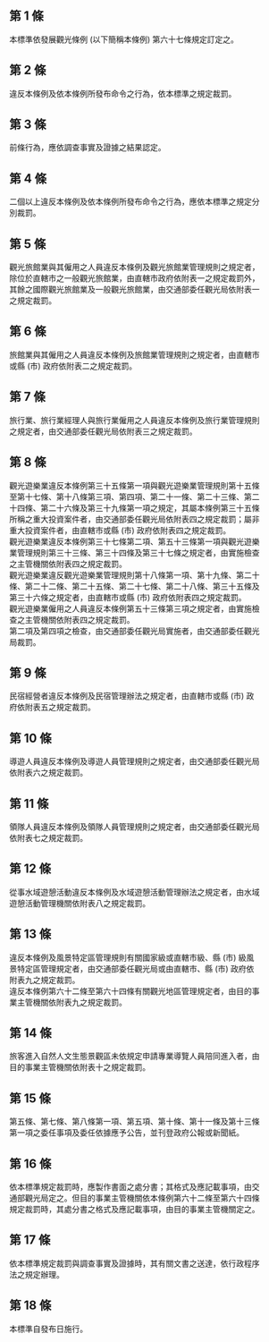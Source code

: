 第 1 條
-------
本標準依發展觀光條例 (以下簡稱本條例) 第六十七條規定訂定之。

第 2 條
-------
違反本條例及依本條例所發布命令之行為，依本標準之規定裁罰。

第 3 條
-------
前條行為，應依調查事實及證據之結果認定。

第 4 條
-------
二個以上違反本條例及依本條例所發布命令之行為，應依本標準之規定分  
別裁罰。

第 5 條
-------
觀光旅館業與其僱用之人員違反本條例及觀光旅館業管理規則之規定者，  
除位於直轄市之一般觀光旅館業，由直轄市政府依附表一之規定裁罰外，  
其餘之國際觀光旅館業及一般觀光旅館業，由交通部委任觀光局依附表一  
之規定裁罰。

第 6 條
-------
旅館業與其僱用之人員違反本條例及旅館業管理規則之規定者，由直轄市  
或縣 (市) 政府依附表二之規定裁罰。

第 7 條
-------
旅行業、旅行業經理人與旅行業僱用之人員違反本條例及旅行業管理規則  
之規定者，由交通部委任觀光局依附表三之規定裁罰。

第 8 條
-------
觀光遊樂業違反本條例第三十五條第一項與觀光遊樂業管理規則第十五條  
至第十七條、第十八條第三項、第四項、第二十一條、第二十三條、第二  
十四條、第二十六條及第三十九條第一項之規定，其屬本條例第三十五條  
所稱之重大投資案件者，由交通部委任觀光局依附表四之規定裁罰；屬非  
重大投資案件者，由直轄市或縣 (市) 政府依附表四之規定裁罰。  
觀光遊樂業違反本條例第三十七條第二項、第五十三條第一項與觀光遊樂  
業管理規則第三十三條、第三十四條及第三十七條之規定者，由實施檢查  
之主管機關依附表四之規定裁罰。  
觀光遊樂業違反觀光遊樂業管理規則第十八條第一項、第十九條、第二十  
條、第二十二條、第二十五條、第二十七條、第二十八條、第三十五條及  
第三十六條之規定者，由直轄市或縣 (市) 政府依附表四之規定裁罰。  
觀光遊樂業僱用之人員違反本條例第五十三條第三項之規定者，由實施檢  
查之主管機關依附表四之規定裁罰。  
第二項及第四項之檢查，由交通部委任觀光局實施者，由交通部委任觀光  
局裁罰。

第 9 條
-------
民宿經營者違反本條例及民宿管理辦法之規定者，由直轄市或縣 (市) 政  
府依附表五之規定裁罰。

第 10 條
--------
導遊人員違反本條例及導遊人員管理規則之規定者，由交通部委任觀光局  
依附表六之規定裁罰。

第 11 條
--------
領隊人員違反本條例及領隊人員管理規則之規定者，由交通部委任觀光局  
依附表七之規定裁罰。

第 12 條
--------
從事水域遊憩活動違反本條例及水域遊憩活動管理辦法之規定者，由水域  
遊憩活動管理機關依附表八之規定裁罰。

第 13 條
--------
違反本條例及風景特定區管理規則有關國家級或直轄市級、縣 (市) 級風  
景特定區管理規定者，由交通部委任觀光局或由直轄市、縣 (市) 政府依  
附表九之規定裁罰。  
違反本條例第六十二條至第六十四條有關觀光地區管理規定者，由目的事  
業主管機關依附表九之規定裁罰。

第 14 條
--------
旅客進入自然人文生態景觀區未依規定申請專業導覽人員陪同進入者，由  
目的事業主管機關依附表十之規定裁罰。

第 15 條
--------
第五條、第七條、第八條第一項、第五項、第十條、第十一條及第十三條  
第一項之委任事項及委任依據應予公告，並刊登政府公報或新聞紙。

第 16 條
--------
依本標準規定裁罰時，應製作書面之處分書；其格式及應記載事項，由交  
通部觀光局定之。但目的事業主管機關依本條例第六十二條至第六十四條  
規定裁罰時，其處分書之格式及應記載事項，由目的事業主管機關定之。

第 17 條
--------
依本標準規定裁罰與調查事實及證據時，其有關文書之送達，依行政程序  
法之規定辦理。

第 18 條
--------
本標準自發布日施行。

